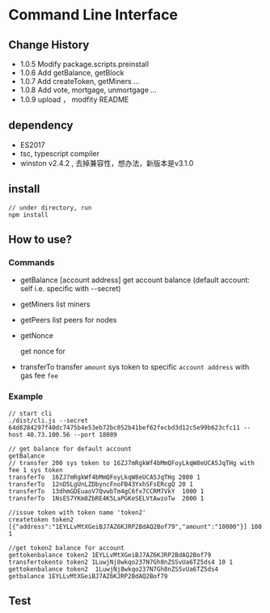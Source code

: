 # Command Line Interface

## Change History
- 1.0.5 Modify package.scripts.preinstall
- 1.0.6 Add getBalance, getBlock
- 1.0.7 Add createToken, getMiners ...
- 1.0.8 Add vote, mortgage, unmortgage ...
- 1.0.9 upload ， modfity README

## dependency
- ES2017
- tsc, typescript compiler
- winston v2.4.2 , 去掉兼容性，想办法，新版本是v3.1.0

## install

```
// under directory, run
npm install

```

## How to use?

### Commands
* getBalance [account address]
  get account balance (default account: self i.e. specific with --secret)

* getMiners
  list miners

* getPeers
  list peers for nodes

* getNonce <account address>

  get nonce for <account address>

* transferTo <account address> <amount> <fee>
  transfer `amount` sys token to specific `account address` with gas fee `fee`

### Example

```
// start cli
./dist/cli.js --secret 64d8284297f40dc7475b4e53eb72bc052b41bef62fecbd3d12c5e99b623cfc11 --host 40.73.100.56 --port 18089

// get balance for default account
getBalance
// transfer 200 sys token to 16ZJ7mRgkWf4bMmQFoyLkqW8eUCA5JqTHg with fee 1 sys token
transferTo  16ZJ7mRgkWf4bMmQFoyLkqW8eUCA5JqTHg 2000 1
transferTo  12nD5LgUnLZDbyncFnoFB43YxhSFsERcgQ 20 1
transferTo  13dhmGDEuaoV7QvwbTm4gC6fx7CCRM7VkY  1000 1
transferTo  1NsES7YKm8ZbRE4K5LaPGKeSELVtAwzoTw  2000 1

//issue token with token name 'token2'
createtoken token2 [{"address":"1EYLLvMtXGeiBJ7AZ6KJRP2BdAQ2Bof79","amount":"10000"}] 100 1

//get token2 balance for account
gettokenbalance token2 1EYLLvMtXGeiBJ7AZ6KJRP2BdAQ2Bof79
transfertokento token2 1LuwjNj8wkqo237N7Gh8nZSSvUa6TZ5ds4 10 1
gettokenbalance token2  1LuwjNj8wkqo237N7Gh8nZSSvUa6TZ5ds4
getbalance 1EYLLvMtXGeiBJ7AZ6KJRP2BdAQ2Bof79

```
## Test






